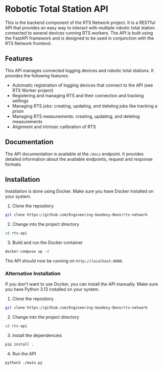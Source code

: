 # Robotic Total Station API

This is the backend component of the RTS Network project. It is a RESTful API that provides an easy way to interact with multiple robotic total station connected to several devices running RTS workers. The API is built using the FastAPI framework and is designed to be used in conjunction with the RTS Network frontend.

## Features

This API manages connected logging devices and robotic total stations. It provides the following features:

- Automatic registration of logging devices that connect to the API (see RTS Worker project)
- Registering and managing RTS and their connection and tracking settings
- Managing RTS jobs: creating, updating, and deleting jobs like tracking a prism
- Managing RTS measurements: creating, updating, and deleting measurements
- Alignment and intrinsic calibration of RTS

## Documentation

The API documentation is available at the `/docs` endpoint. It provides detailed information about the available endpoints, request and response formats.

## Installation

Installation is done using Docker. Make sure you have Docker installed on your system.

1. Clone the repository

```bash
git clone https://github.com/Engineering-Geodesy-Bonn/rts-network
```

2. Change into the project directory

```bash
cd rts-api
```

3. Build and run the Docker container

```bash
docker-compose up -d
```

The API should now be running on `http://localhost:8000`.

### Alternative Installation

If you don't want to use Docker, you can install the API manually. Make sure you have Python 3.13 installed on your system.

1. Clone the repository

```bash
git clone https://github.com/Engineering-Geodesy-Bonn/rts-network
```

2. Change into the project directory

```bash
cd rts-api
```

3. Install the dependencies

```bash
pip install .
```

4. Run the API

```bash
python3 ./main.py
```